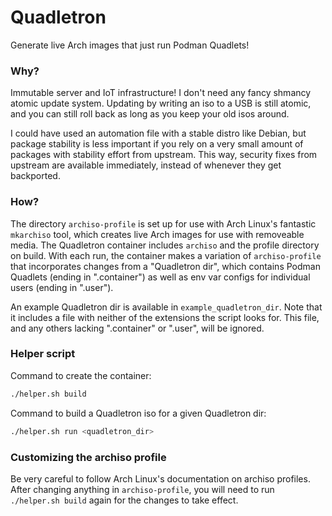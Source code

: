 # Quadletron

Generate live Arch images that just run Podman Quadlets!

### Why?

Immutable server and IoT infrastructure! I don't need any fancy shmancy atomic
update system. Updating by writing an iso to a USB is still atomic, and you can
still roll back as long as you keep your old isos around.

I could have used an automation file with a stable distro like Debian, but
package stability is less important if you rely on a very small amount of
packages with stability effort from upstream. This way, security fixes from
upstream are available immediately, instead of whenever they get backported.

### How?

The directory `archiso-profile` is set up for use with Arch Linux's fantastic
`mkarchiso` tool, which creates live Arch images for use with removeable media.
The Quadletron container includes `archiso` and the profile directory on build.
With each run, the container makes a variation of `archiso-profile` that
incorporates changes from a "Quadletron dir", which contains Podman Quadlets
(ending in ".container") as well as env var configs for individual users (ending
in ".user").

An example Quadletron dir is available in `example_quadletron_dir`. Note that it
includes a file with neither of the extensions the script looks for. This file,
and any others lacking ".container" or ".user", will be ignored.

### Helper script

Command to create the container:

```bash
./helper.sh build
```

Command to build a Quadletron iso for a given Quadletron dir:

```bash
./helper.sh run <quadletron_dir>
```

### Customizing the archiso profile

Be very careful to follow Arch Linux's documentation on archiso profiles. After
changing anything in `archiso-profile`, you will need to run `./helper.sh build`
again for the changes to take effect.
